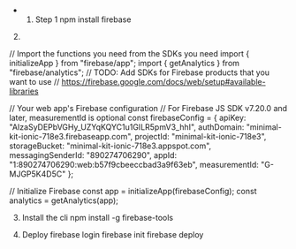- 1. Step 1
npm install firebase
2. 

// Import the functions you need from the SDKs you need
import { initializeApp } from "firebase/app";
import { getAnalytics } from "firebase/analytics";
// TODO: Add SDKs for Firebase products that you want to use
// https://firebase.google.com/docs/web/setup#available-libraries

// Your web app's Firebase configuration
// For Firebase JS SDK v7.20.0 and later, measurementId is optional
const firebaseConfig = {
  apiKey: "AIzaSyDEPbVGHy_UZYqKQYC1u1GILR5pmV3_hhI",
  authDomain: "minimal-kit-ionic-718e3.firebaseapp.com",
  projectId: "minimal-kit-ionic-718e3",
  storageBucket: "minimal-kit-ionic-718e3.appspot.com",
  messagingSenderId: "890274706290",
  appId: "1:890274706290:web:b57f9cbeeccbad3a9f63eb",
  measurementId: "G-MJGP5K4D5C"
};

// Initialize Firebase
const app = initializeApp(firebaseConfig);
const analytics = getAnalytics(app);


3. Install the cli
npm install -g firebase-tools

4. Deploy
firebase login
firebase init
firebase deploy

